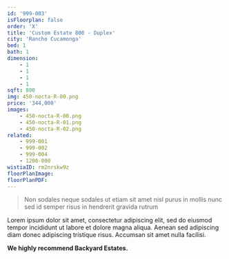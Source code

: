 ```yaml
---
id: '999-003'
isFloorplan: false
order: 'X'
title: 'Custom Estate 800 - Duplex'
city: 'Rancho Cucamonga'
bed: 1
bath: 1
dimension:
    - 1
    - 1
    - 1
    - 1
sqft: 800
img: 450-nocta-R-00.png
price: '344,000'
images:
    - 450-nocta-R-00.png
    - 450-nocta-R-01.png
    - 450-nocta-R-02.png
related:
    - 999-001
    - 999-002
    - 999-004
    - 1200-000
wistiaID: rm2nrskw9z
floorPlanImage:
floorPlanPDF:
---
```


> Non sodales neque sodales ut etiam sit amet nisl purus in mollis nunc sed id semper risus in hendrerit gravida rutrum

Lorem ipsum dolor sit amet, consectetur adipiscing elit, sed do eiusmod tempor incididunt ut labore et dolore magna aliqua. Aenean sed adipiscing diam donec adipiscing tristique risus. Accumsan sit amet nulla facilisi.

**We highly recommend Backyard Estates.**
